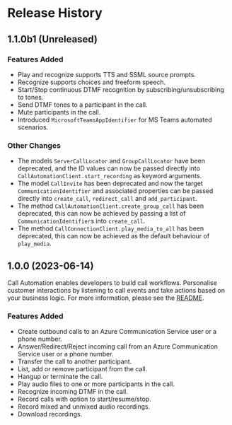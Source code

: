 # Release History

## 1.1.0b1 (Unreleased)
### Features Added
- Play and recognize supports TTS and SSML source prompts.
- Recognize supports choices and freeform speech.
- Start/Stop continuous DTMF recognition by subscribing/unsubscribing to tones.
- Send DTMF tones to a participant in the call.
- Mute participants in the call.
- Introduced `MicrosoftTeamsAppIdentifier` for MS Teams automated scenarios.

### Other Changes
- The models `ServerCallLocator` and `GroupCallLocator` have been deprecated, and the ID values can now be passed directly into `CallAutomationClient.start_recording` as keyword arguments.
- The model `CallInvite` has been deprecated and now the target `CommunicationIdentifier` and associated properties can be passed directly into `create_call`, `redirect_call` and `add_participant`.
- The method `CallAutomationClient.create_group_call` has been deprecated, this can now be achieved by passing a list of `CommunicationIdentifier`s into `create_call`.
- The method `CallConnectionClient.play_media_to_all` has been deprecated, this can now be achieved as the default behaviour of `play_media`.

## 1.0.0 (2023-06-14)
Call Automation enables developers to build call workflows. Personalise customer interactions by listening to call events and take actions based on your business logic. For more information, please see the [README][read_me].

### Features Added
- Create outbound calls to an Azure Communication Service user or a phone number.
- Answer/Redirect/Reject incoming call from an Azure Communication Service user or a phone number.
- Transfer the call to another participant.
- List, add or remove participant from the call.
- Hangup or terminate the call.
- Play audio files to one or more participants in the call.
- Recognize incoming DTMF in the call.
- Record calls with option to start/resume/stop.
- Record mixed and unmixed audio recordings.
- Download recordings.

<!-- LINKS -->
[read_me]: https://github.com/Azure/azure-sdk-for-net/blob/main/sdk/communication/Azure.Communication.CallAutomation/README.md
[Overview]: https://learn.microsoft.com/azure/communication-services/concepts/voice-video-calling/call-automation
[Demo Video]: https://ignite.microsoft.com/sessions/14a36f87-d1a2-4882-92a7-70f2c16a306a
[Incoming Call Concept]: https://learn.microsoft.com/azure/communication-services/concepts/voice-video-calling/incoming-call-notification
[Build a customer interaction workflow using Call Automation]: https://learn.microsoft.com/azure/communication-services/quickstarts/voice-video-calling/callflows-for-customer-interactions
